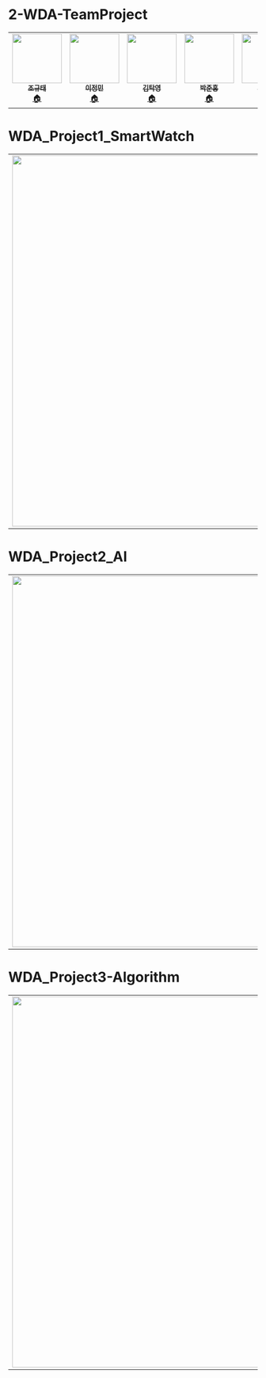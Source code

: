 # 2-WDA-TeamProject

<table>
  <tr>
    
<td align="center"><a href="https://github.com/cchrbxo"><img src="https://user-images.githubusercontent.com/103193673/166229655-8f296fae-d70e-4504-9c72-a2ee5ad2fa9d.png"
 width="100px;" alt=""/><br /><sub><b>조규태</b></sub></a><br /><a href="https://github.com/cchrbxo" title="Code">🏠</a></td>
    
 <td align="center"><a href="https://github.com/JminiLii"><img src="https://user-images.githubusercontent.com/103193673/166224835-7868169e-6352-42ca-a09c-91963e0c3d1c.jpg"
 width="100px;" alt=""/><br /><sub><b>이정민</b></sub></a><br /><a href="https://github.com/JminiLii" title="Code">🏠</a></td>
    
 <td align="center"><a href="https://github.com/takyeoung"><img src="https://user-images.githubusercontent.com/103193673/166225276-6151973d-fc73-493e-8015-5b979f64f4b9.jpg"
 width="100px;" alt=""/><br /><sub><b>김탁영</b></sub></a><br /><a href="https://github.com/takyeoung" title="Code">🏠</a></td>
   
    
 <td align="center"><a href="https://github.com/HONGBOY1"><img src="https://user-images.githubusercontent.com/103193673/166224922-019102ef-1696-46df-9e14-82dd81e6aec4.png"
width="100px;" alt=""/><br /><sub><b>박준홍</b></sub></a><br /><a href="https://github.com/HONGBOY1" title="Code">🏠</a></td>
    
 <td align="center"><a href="https://github.com/ryusongji"><img src="https://user-images.githubusercontent.com/103193673/166229163-9831c6b9-853f-4ea0-bedc-419be661cadd.png"
width="100px;" alt=""/><br /><sub><b>류송지</b></sub></a><br /><a href="https://github.com/ryusongji" title="Code">🏠</a></td>

</tr>
    
 
</table>


# WDA_Project1_SmartWatch

<table>
  <tr>
    
<td align="center"><a href="https://github.com/HONGBOY1/WDA_Project1_SmartWatch"><img src="https://user-images.githubusercontent.com/103193673/172147878-4f0096ee-5cd3-450d-822e-4aa77aa2f93b.png"
width="750px;"</a></td>
    </tr>                                                                             
 
</table>


# WDA_Project2_AI
<table>
  <tr>
    
<td align="center"><a href="https://github.com/ryusongji/WDA_Project2_AI"><img src="https://user-images.githubusercontent.com/103193673/172147985-0b709864-3a37-4186-8a08-3bf59908844d.png"
width="750px;"</a></td>
    </tr>                                                                             
 
</table>

# WDA_Project3-Algorithm

<table>
  <tr>
    
<td align="center"><a href="https://github.com/JminiLii/WDA_Project3-Algorithm"><img src="https://user-images.githubusercontent.com/103193673/172147836-708d0799-252c-4a1e-9071-261302e91dcb.png"
width="750px;"</a></td>
    </tr>                                                                             
 
</table>


